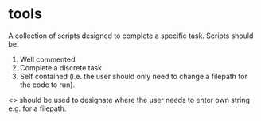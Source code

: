 # tools
A collection of scripts designed to complete a specific task. Scripts should be:

1) Well commented
2) Complete a discrete task
3) Self contained (i.e. the user should only need to change a filepath for the code to run).

<> should be used to designate where the user needs to enter own string e.g. for a filepath.
